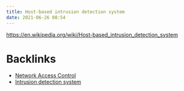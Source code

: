 ```yaml
---
title: Host-based intrusion detection system
date: 2021-06-26 08:54
---
```


https://en.wikipedia.org/wiki/Host-based_intrusion_detection_system

# Backlinks

- [Network Access Control](20210626085026-network-access-control.md)
- [Intrusion detection system](20210626094609-intrusion-detection-system.md)
